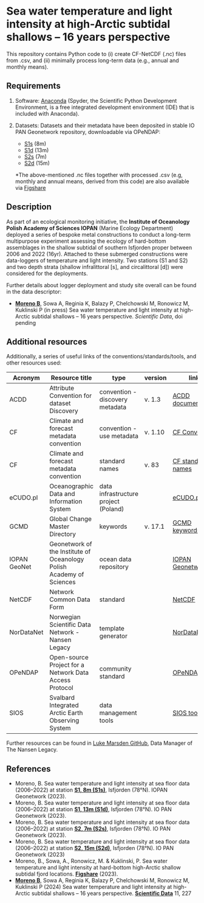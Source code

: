 # Sea water temperature and light intensity at high-Arctic subtidal shallows – 16 years perspective
This repository contains Python code to (i) create CF-NetCDF (.nc) files from .csv, and (ii) minimally process long-term data (e.g., annual and monthly means).

## Requirements
1. Software: [Anaconda](https://www.anaconda.com/download) (Spyder, the Scientific Python Development Environment, is a free integrated development environment (IDE) that is included with Anaconda).
2. Datasets: Datasets and their metadata have been deposited in stable IO PAN Geonetwork repository, downloadable via OPeNDAP:

   - [S1s](https://doi.org/10.48457/iopan-2024-156) (8m)
   - [S1d](https://doi.org/10.48457/iopan-2024-126) (13m)
   - [S2s](https://doi.org/10.48457/iopan-2024-125) (7m)
   - [S2d](https://doi.org/10.48457/iopan-2024-127) (15m)

    *The above-mentioned .nc files together with processed .csv (e.g, monthly and annual means, derived from this code) are also available via [Figshare](https://doi.org/10.6084/m9.figshare.21881460)


## Description

As part of an ecological monitoring initiative, the **Institute of Oceanology Polish Academy of Sciences IOPAN** (Marine Ecology Department) deployed a series of bespoke metal constructions to conduct a long-term multipurpose experiment assessing the ecology of hard-bottom assemblages in the shallow subtidal of southern Isfjorden proper between 2006 and 2022 (16yr). Attached to these submerged constructions were data-loggers of temperature and light intensity. Two stations (S1 and S2) and two depth strata (shallow infralittoral [s], and circalittoral [d]) were considered for the deployments.

Further details about logger deployment and study site overall can be found in the data descriptor:

- **[Moreno B](https://orcid.org/0000-0002-9751-6307)**, Sowa A, Reginia K, Balazy P, Chelchowski M, Ronowicz M, Kuklinski P (in press) Sea water temperature and light intensity at high-Arctic subtidal shallows – 16 years perspective. *Scientific Data*, doi pending

## Additional resources
Additionally, a series of useful links of the conventions/standards/tools, and other resources used:

| Acronym| Resource title | type | version | link |
| -------| -------------- | ---- | ------- | ----- |
| ACDD | Attribute Convention for dataset Discovery | convention - discovery metadata | v. 1.3 | [ACDD documentation](https://adc.met.no/node/4)|
| CF | Climate and forecast metadata convention | convention - use metadata | v. 1.10 |[CF Convention](https://cfconventions.org/index.html)|
| CF | Climate and forecast metadata convention | standard names| v. 83 | [CF standard names](https://cfconventions.org/Data/cf-standard-names/current/src/cf-standard-name-table.xml)|
| eCUDO.pl | Oceanographic Data and Information System | data infrastructure project (Poland)| | [eCUDO.pl](https://odis.ecudo.pl/)|
| GCMD | Global Change Master Directory | keywords | v. 17.1 | [GCMD keywords](https://gcmd.earthdata.nasa.gov/KeywordViewer/)|
| IOPAN GeoNet | Geonetwork of the Institute of Oceanology Polish Academy of Sciences| ocean data repository| | [IOPAN Geonetwork](https://geonetwork.iopan.pl/geonetwork/srv/eng/catalog.search#/home)|
| NetCDF | Network Common Data Form | standard | | [NetCDF](https://www.unidata.ucar.edu/software/netcdf/)|
| NorDataNet | Norwegian Scientific Data Network - Nansen Legacy | template generator   | | [NorDataNet](https://www.nordatanet.no/aen/template-generator/config%3DCF-NetCDF)|
| OPeNDAP | Open-source Project for a Network Data Access Protocol | community standard   | | [OPeNDAP](https://www.opendap.org/)|
| SIOS | Svalbard Integrated Arctic Earth Observing System | data management tools| | [SIOS tools](https://sios-svalbard.org/DMtools)|

Further resources can be found in [Luke Marsden GitHub](https://github.com/lhmarsden/NetCDF-CF_workshops), Data Manager of The Nansen Legacy.

## References
- Moreno, B. Sea water temperature and light intensity at sea floor data (2006–2022) at station **[S1, 8m (S1s)](https://doi.org/10.48457/iopan-2024-156)**, Isfjorden (78°N). IOPAN Geonetwork (2023).
- Moreno, B. Sea water temperature and light intensity at sea floor data (2006–2022) at station **[S1, 13m (S1d)](https://doi.org/10.48457/iopan-2024-126)**, Isfjorden (78°N). IO PAN Geonetwork (2023).
- Moreno, B. Sea water temperature and light intensity at sea floor data (2006–2022) at station **[S2, 7m (S2s)](https://doi.org/10.48457/iopan-2024-125)**, Isfjorden (78°N). IO PAN Geonetwork (2023).
- Moreno, B. Sea water temperature and light intensity at sea floor data (2006–2022) at station **[S2, 15m (S2d)](https://doi.org/10.48457/iopan-2024-127)**, Isfjorden (78°N). IO PAN Geonetwork (2023)
- Moreno, B., Sowa, A., Ronowicz, M. & Kuklinski, P. Sea water temperature and light intensity at hard-bottom high-Arctic shallow subtidal fjord locations. **[Figshare](https://doi.org/10.6084/m9.figshare.21881460)** (2023).
- **[Moreno B](https://orcid.org/0000-0002-9751-6307)**, Sowa A, Reginia K, Balazy P, Chelchowski M, Ronowicz M, Kuklinski P (2024) Sea water temperature and light intensity at high-Arctic subtidal shallows – 16 years perspective. **[Scientific Data](https://doi.org/10.1038/s41597-024-03054-0)** 11, 227  
